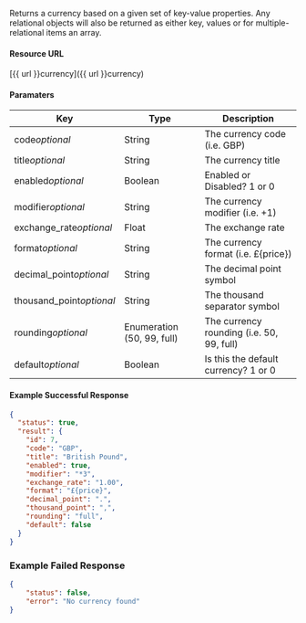 <!--
@title GET currency
@author Moltin Ltd
@description Gets a currency based on the given criteria

@sidebar 1
@family Currency
@rate No
@auth Yes
@format JSON
@http GET
@version beta
-->
Returns a currency based on a given set of key-value properties. Any relational objects will also be returned as either key, values or for multiple-relational items an array.


#### Resource URL
[{{ url }}currency]({{ url }}currency)


#### Paramaters
Key | Type | Description
--- | ---- | -----------
code*optional* | String | The currency code (i.e. GBP)
title*optional* | String | The currency title
enabled*optional* | Boolean | Enabled or Disabled? 1 or 0 
modifier*optional* | String | The currency modifier (i.e. +1) 
exchange_rate*optional* | Float | The exchange rate
format*optional* | String | The currency format (i.e. £{price})
decimal_point*optional* | String | The decimal point symbol
thousand_point*optional* | String | The thousand separator symbol
rounding*optional* | Enumeration (50, 99, full) | The currency rounding (i.e. 50, 99, full)
default*optional* | Boolean | Is this the default currency? 1 or 0

<!--code-->
#### Example Successful Response
``` json
{
  "status": true,
  "result": {
    "id": 7,
    "code": "GBP",
    "title": "British Pound",
    "enabled": true,
    "modifier": "*3",
    "exchange_rate": "1.00",
    "format": "£{price}",
    "decimal_point": ".",
    "thousand_point": ",",
    "rounding": "full",
    "default": false
  }
}
```


### Example Failed Response
``` json
{
    "status": false,
    "error": "No currency found"
}
```
<!--/code-->